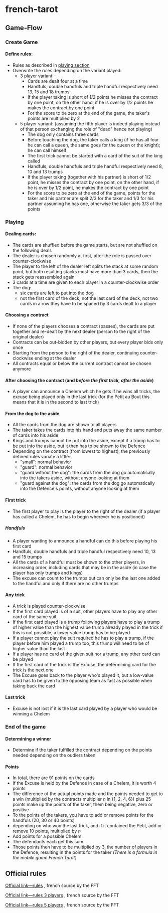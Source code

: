 # french-tarot

## Game-Flow

### Create Game

#### Define rules:
- Rules as described in [playing section](#Playing)
- Overwrite the rules depending on the variant played:
    - 3 player variant:
        - Cards are dealt four at a time
        - Handfuls, double handfuls and triple handful respectively need 13, 15 and 18 
          trumps
        - If the player taking is short of 1/2 points he misses the contract by one point,
          on the other hand, if he is over by 1/2 points he makes the contract by one 
          point
        - For the score to be zero at the end of the game, the taker's points are 
          multiplied by 2
    - 5 player variant: (assuming the fifth player is indeed playing instead of that
      person exchanging the role of "dead" hence not playing)
        - The dog only contains three cards
        - Before touching the dog, the taker calls a king (if he has all four he can call
          a queen, the same goes for the queen or the knight); he can call himself
        - The first trick cannot be started with a card of the suit of the king called
        - Handfuls, double handfuls and triple handful respectively need 8, 10 and 13 
          trumps
        - If the player taking (together with his partner) is short of 1/2 point, he 
          misses the contract by one point, on the other hand, if he is over by 1/2 point, 
          he makes the contract by one point
        - For the score to be zero at the end of the game, points for the taker and his
          partner are split 2/3 for the taker and 1/3 for his partner assuming he has one,
          otherwise the taker gets 3/3 of the points

### Playing

#### Dealing cards:
- The cards are shuffled before the game starts, but are not shuffled on the following 
  deals
- The dealer is chosen randomly at first, after the role is passed over counter-clockwise
- The player to the left of the dealer left splits the stack at some random point, but
  both resulting stacks must have more than 3 cards, then the stack gets reassembled again
- 3 cards at a time are given to each player in a counter-clockwise order
- The dog:
    - six cards are left to put into the dog
    - not the first card of the deck, not the last card of the deck, not two cards in a 
      row they have to be spaced by 3 cards dealt to a player

#### Choosing a contract
- If none of the players chooses a contract (passes), the cards are put together and 
  re-dealt by the next dealer (person to the right of the original dealer)
- Contracts can be out-bidden by other players, but every player bids only once 
- Starting from the person to the right of the dealer, continuing counter-clockwise 
  ending at the dealer
- All contracts equal or below the current contract cannot be chosen anymore

#### After choosing the contract (and _before the first trick, after the aside_)
- A player can announce a Chelem which he gets if he wins all tricks, the excuse being 
  played only in the last trick (for the Petit au Bout this means that it is in the 
  second to last trick)

#### From the dog to the aside
- All the cards from the dog are shown to all players
- The taker takes the cards into his hand and puts away the same number of cards into his 
  aside
- Kings and trumps cannot be put into the aside, except if a trump has to be put into
  the aside, but it then has to be shown to the Defence
- Depending on the contract (from lowest to highest), the previously defined rules variate 
  a little:
    - "small": normal behavior
    - "guard": normal behavior
    - "guard without the dog": the cards from the dog go automatically into the takers 
  aside, without anyone looking at them
    - "guard against the dog": the cards from the dog go automatically into the Defence's 
  points, without anyone looking at them

#### First trick
- The first player to play is the player to the right of the dealer (if a player has
  called a Chelem, he has to begin wherever he is positioned)
##### Handfuls
- A player wanting to announce a handful can do this before playing his first card
- Handfuls, double handfuls and triple handful respectively need 10, 13 and 15 trumps
- All the cards of a handful must be shown to the other players, in increasing order, 
  including cards that may be in the aside (in case the player has only trumps and kings)
- The excuse can count to the trumps but can only be the last one added to the handful and
  only if there are no other trumps

#### Any trick
- A trick is played counter-clockwise
- If the first card played is of a suit, other players have to play any other card of the
  same suit
- If the first card played is a trump following players have to play a trump of higher
  value than the highest value trump already played in the trick if this is not
  possible, a lower value trump has to be played
- If a player cannot play the suit required he has to play a trump, if the player 
  before him played a trump too, this trump will need to be of higher value than the last
- If a player has no card of the given suit nor a trump, any other card can be played
- If the first card of the trick is the Excuse, the determining card for the trick is 
  the next one
- The Excuse goes back to the player who's played it, but a low-value card has to be 
  given to the opposing team as fast as possible when taking back the card

#### Last trick
- Excuse is not lost if it is the last card played by a player who would be winning a 
  Chelem

### End of the game

#### Determining a winner
- Determine if the taker fulfilled the contract depending on the points needed 
  depending on the oudlers taken

#### Points 
- In total, there are 91 points on the cards
- If the Excuse is held by the Defence in case of a Chelem, it is worth 4 points
- The difference of the actual points made and the points needed to get to a win 
  (multiplied by the contracts multiplier _n_ in {1, 2, 4, 6}) plus 25 points make up 
  the points of the taker, them being negative, zero or positive
- To the points of the takers, you have to add or remove points for the handfuls (20, 30 
  or 40 points)
- depending on who won the last trick, and if it contained the Petit, add or remove 10 
  points, multiplied by _n_
- Add points for a possible Chelem 
- The defendants each get this sum
- Those points then have to be multiplied by 3, the number of players in the Defence, 
  resulting in the points for the taker
_(There is a formula in the mobile game French Tarot)_

## Official rules
[Official link—rules](https://www.fftarot.fr/assets/documents/R-RO201206.pdf)
, french source by the FFT

[Official link—rules 3 players](https://archive.wikiwix.com/cache/index2.php?url=http%3A%2F%2Ffftarot.fr%2Findex.php%2FDecouvrir%2FLe-Tarot-a-3-joueurs.html#federation=archive.wikiwix.com&tab=url)
, french source by the FFT

[Official link—rules 5 players](https://archive.wikiwix.com/cache/index2.php?url=http%3A%2F%2Ffftarot.fr%2Findex.php%2FDecouvrir%2FLe-Tarot-a-5-joueurs.html#federation=archive.wikiwix.com&tab=url)
, french source by the FFT
